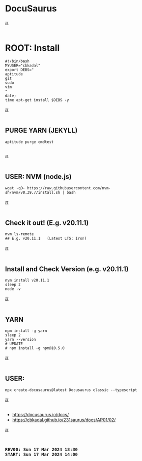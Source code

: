 # DocuSaurus

[&#x213C;](#idxXXX)<br id="idx000"><br>
# ROOT: Install

```
#!/bin/bash
MYUSER="cbkadal"
export DEBS="
aptitude
git
sudo
vim
"
date;
time apt-get install $DEBS -y

```

[&#x213C;](#)<br id="idx001"><br>
## PURGE YARN (JEKYLL)

```
aptitude purge cmdtest


```

[&#x213C;](#)<br id="idx001"><br>
## USER: NVM (node.js)

```
wget -qO- https://raw.githubusercontent.com/nvm-sh/nvm/v0.39.7/install.sh | bash

```

[&#x213C;](#)<br id="idx002"><br>
## Check it out! (E.g. v20.11.1)

```
nvm ls-remote
## E.g. v20.11.1   (Latest LTS: Iron)

```

[&#x213C;](#)<br id="idx002"><br>
## Install and Check Version (e.g. v20.11.1)

```
nvm install v20.11.1
sleep 2
node -v

```

[&#x213C;](#)<br id="idx002"><br>
## YARN

```
npm install -g yarn
sleep 2
yarn --version
# UPDATE
# npm install -g npm@10.5.0

```

[&#x213C;](#)<br id="idx002"><br>
## USER: 

```
npx create-docusaurus@latest Docusaurus classic --typescript

```

[&#x213C;](#)<br id="idx003"><br>

* <https://docusaurus.io/docs/>
* <https://cbkadal.github.io/231saurus/docs/AP01/02/>


[&#x213C;](#)<br id="idxXXX"><br>

<pre><strong>
REV00: Sun 17 Mar 2024 18:30
START: Sun 17 Mar 2024 14:00
</strong></pre>
